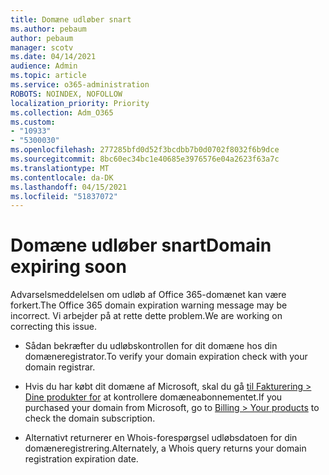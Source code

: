 ```yaml
---
title: Domæne udløber snart
ms.author: pebaum
author: pebaum
manager: scotv
ms.date: 04/14/2021
audience: Admin
ms.topic: article
ms.service: o365-administration
ROBOTS: NOINDEX, NOFOLLOW
localization_priority: Priority
ms.collection: Adm_O365
ms.custom:
- "10933"
- "5300030"
ms.openlocfilehash: 277285bfd0d52f3bcdbb7b0d0702f8032f6b9dce
ms.sourcegitcommit: 8bc60ec34bc1e40685e3976576e04a2623f63a7c
ms.translationtype: MT
ms.contentlocale: da-DK
ms.lasthandoff: 04/15/2021
ms.locfileid: "51837072"
---
```

# <a name="domain-expiring-soon"></a><span data-ttu-id="f74f3-102">Domæne udløber snart</span><span class="sxs-lookup"><span data-stu-id="f74f3-102">Domain expiring soon</span></span>

<span data-ttu-id="f74f3-103">Advarselsmeddelelsen om udløb af Office 365-domænet kan være forkert.</span><span class="sxs-lookup"><span data-stu-id="f74f3-103">The Office 365 domain expiration warning message may be incorrect.</span></span> <span data-ttu-id="f74f3-104">Vi arbejder på at rette dette problem.</span><span class="sxs-lookup"><span data-stu-id="f74f3-104">We are working on correcting this issue.</span></span>

- <span data-ttu-id="f74f3-105">Sådan bekræfter du udløbskontrollen for dit domæne hos din domæneregistrator.</span><span class="sxs-lookup"><span data-stu-id="f74f3-105">To verify your domain expiration check with your domain registrar.</span></span>

- <span data-ttu-id="f74f3-106">Hvis du har købt dit domæne af Microsoft, skal du gå [til Fakturering > Dine produkter for](https://admin.microsoft.com/Adminportal/Home?source=applauncher#/subscriptions) at kontrollere domæneabonnementet.</span><span class="sxs-lookup"><span data-stu-id="f74f3-106">If you purchased your domain from Microsoft, go to [Billing > Your products](https://admin.microsoft.com/Adminportal/Home?source=applauncher#/subscriptions) to check the domain subscription.</span></span>

- <span data-ttu-id="f74f3-107">Alternativt returnerer en Whois-forespørgsel udløbsdatoen for din domæneregistrering.</span><span class="sxs-lookup"><span data-stu-id="f74f3-107">Alternately, a Whois query returns your domain registration expiration date.</span></span>